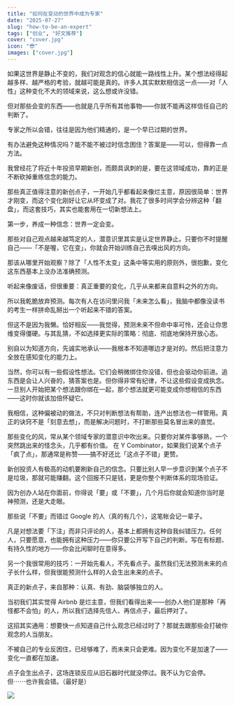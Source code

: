 ```yaml
---
title: "如何在变动的世界中成为专家"
date: "2025-07-27"
slug: "how-to-be-an-expert"
tags: ["创业", "好文推荐"]
cover: "cover.jpg"
icon: "😎"
images: ["cover.jpg"]
---
```

如果这世界是静止不变的，我们对观念的信心就能一路线性上升。某个想法经得起越多样、越严格的考验，就越可能是真的。许多人其实默默相信这一点——对「人性」这种变化不大的领域来说，这么想或许没错。



但对那些会变的东西——也就是几乎所有其他事物——你就不能再这样信任自己的判断了。



专家之所以会错，往往是因为他们精通的，是一个早已过期的世界。



有办法避免这种情况吗？能不能不被过时信念困住？答案是——可以，但得靠一点方法。



我曾经花了将近十年投资早期新创，而颇具讽刺的是，要在这领域成功，靠的正是不断砍掉重练信念的能力。



那些真正值得注意的新创点子，一开始几乎都看起来像烂主意，原因很简单：世界才刚变，而这个变化刚好让它从坏变成了对。我花了很多时间学会分辨这种「翻盘」，而这套技巧，其实也能套用在一切新想法上。



第一步，养成一种信念：世界一定会变。



那些对自己观点越来越笃定的人，潜意识里其实是认定世界静止。只要你不时提醒自己——「不是喔，它在变」，你就会开始训练自己去嗅出风的方向。



那该从哪里开始观察？除了「人性不太变」这条中等实用的原则外，很抱歉，变化这东西基本上没办法准确预测。



听起来像废话，但很重要：真正重要的变化，几乎从来都来自意料之外的方向。



所以我乾脆放弃预测。每次有人在访问里问我「未来怎么看」，我脑中都像没读书的考生一样拼命乱掰出一个听起来不错的答案。



但这不是因为我懒。恰好相反——我觉得，预测未来不但命中率可怜，还会让你思维变得僵硬。与其乱猜，不如选择更实际的策略：彻底、彻底地保持开放心态。



别自以为知道方向，先诚实地承认——我根本不知道哪边才是对的。然后把注意力全放在感知变化的能力上。



当然，你可以有一些假设性想法。它们会稍微绑住你没错，但也会驱动你前进。追东西是会让人兴奋的，猜答案也是。但你得非常有纪律，不让这些假设变成执念。
一旦别人开始把某个想法跟你绑在一起，那个想法就更可能变成你想相信的东西——这时你就该加倍怀疑它。



我相信，这种偏被动的做法，不只对判断想法有帮助，连产出想法也一样管用。真正的诀窍不是「刻意去想」，而是解决问题时，不打断那些莫名冒出来的直觉。



那些变化的风，常从某个领域专家的潜意识中吹出来。只要你对某件事够熟，一个突然跳出来的怪念头，几乎都有价值。
在 Y Combinator，如果我们说某个点子「疯了点」，那通常是称赞——搞不好还比「这点子不错」更赞。



新创投资人有极高的动机要刷新自己的信念。只要比别人早一步意识到某个点子不是垃圾，那就可能赚翻。这个回报不只是钱，更是你整个判断体系的现场验证。



因为创办人站在你面前，你得说「要」或「不要」，几个月后你就会知道你当时是神预测，还是大走眼。



那些说「不要」而错过 Google 的人（真的有几个），这笔帐会记一辈子。



凡是对想法要「下注」而非只评论的人，基本上都拥有这种自我纠错压力。任何人，只要愿意，也能拥有这种压力——你只要公开写下自己的判断。写在有标题、有持久性的地方——你会比闲聊时在意得多。



另一个我很常用的技巧：一开始先看人，不先看点子。虽然我们无法预测未来的点子长什么样，但我很能预测什么样的人会生出未来的点子。



真正的新点子，来自那种：认真、有劲、脑袋够独立的人。



当初我们其实觉得 Airbnb 是烂主意，但我们看得出来——创办人他们是那种「再怪都不会怕」的人，所以我们选择先信人、再信点子，最后押对了。



这招其实通用：想要快一点知道自己什么观念已经过时了？那就去跟那些会打破你观念的人当朋友。



不被自己的专业反困住，已经够难了，而未来只会更难。因为变化不是加速了——变化一直都在加速。



点子会生出点子，这场连锁反应从旧石器时代就没停过。我不认为它会停。
但⋯⋯也许我会错。（最好是）




![](https://prod-files-secure.s3.us-west-2.amazonaws.com/112d0858-5090-4d34-a606-b75eb8d65fd2/46476355-9cf3-4e99-9b7a-3531bc426380/1000202064.png?X-Amz-Algorithm=AWS4-HMAC-SHA256&X-Amz-Content-Sha256=UNSIGNED-PAYLOAD&X-Amz-Credential=ASIAZI2LB46622A6DCB6%2F20251005%2Fus-west-2%2Fs3%2Faws4_request&X-Amz-Date=20251005T151051Z&X-Amz-Expires=3600&X-Amz-Security-Token=IQoJb3JpZ2luX2VjENv%2F%2F%2F%2F%2F%2F%2F%2F%2F%2FwEaCXVzLXdlc3QtMiJIMEYCIQCm2f0Vl945nTkdEoRXtx4pEl7Gi56hMsBQGnY99BS2MAIhAOK8b6rtgILQUx1lh93%2F3FvRgkgP31bt%2FCjeZQjCsADjKv8DCHQQABoMNjM3NDIzMTgzODA1IgzSnQZsk%2FPtSxLttcQq3APO4V4ji7zsUspBrVSNWSAJx7ymrvTxSYITemOwMkDM7pHwtkKJIYmLFmD8MPcEd4sVEVdIkQhcSLFw%2B43sI0BciArRF74yWZw2HCYqYwiMETy%2BClKpe0BKbHg94bVGax0br4SPpFvgGOK4QDE6dXkIJzf24sITkNHjWphtuhzVMKTUkhb3w07%2FGmEEesM%2BhvAHG9Z8APgpmRH%2FbulV%2BJUuOOnK4lHtenC22NKJ4Nc6QlNjEikrplky4jprRASkiloSXp%2F9uKdAz7pQaKQywBt7zkdjdYvEf8yCUlJX%2BaorM6NlXmfrrmffGSEfAzS9xc5rerMFuAT9%2F%2Fl2NSR17q%2FQqRcvN7jAU%2F4tmgn6%2BYtVlm2l3Ae9ORKtS7byzXhW%2F%2FojbZ%2BpjpmzLcVE6BykCH9422ef%2FwULUqTemX3QzdxXLKCDlXr1DxViWZ6ENAA72r%2FWtL7644cT0vew0twVUJN1kfWOl87uLUIDfTvcAhQdLbNsIGudct6IOP2o9TJlAr6GIFfzWyu0OigtdCnoZZ08u19ZRLp%2FOD6QRzm9EoGH%2Bi595BBGOMoX0v84CVknJy%2FzjqVPNjGANZWa0Qs68z07RmpJHSn4MnuP8CRiJ7OMeqnL%2Brg%2BCGWLL3mP3DD0n4nHBjqkAUwcBNhLzMM1XWQ6nQvVaj2EerNaHAafvYNNaajMl8o0XUmfSKwW%2FXW5HSOiXofClLV%2BuQkUVwQGtfGdJy6XXjH8Znp867h7o2SQQ2vBySF7gm%2FhH4u3TUVyBvqRLVeFuRhmBHG8CEM%2BbbhPFPvFkHPLwLNNYSctFWtdKA8R8Ph4aA5hucHmSlALyIe4xCBuuDRfOKr%2B%2FztMPo1w3%2BFxTw%2BtOdRu&X-Amz-Signature=daa1b526efb4f8f7b2d00313535bef087cec897cebc9b8908cb7ee93b6e0eaeb&X-Amz-SignedHeaders=host&x-amz-checksum-mode=ENABLED&x-id=GetObject)

